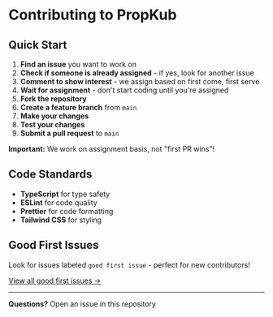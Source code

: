 # Contributing to PropKub

## Quick Start

1. **Find an issue** you want to work on
2. **Check if someone is already assigned** - if yes, look for another issue
3. **Comment to show interest** - we assign based on first come, first serve
4. **Wait for assignment** - don't start coding until you're assigned
5. **Fork the repository**
6. **Create a feature branch** from `main`
7. **Make your changes**
8. **Test your changes**
9. **Submit a pull request** to `main`

**Important:** We work on assignment basis, not "first PR wins"!

## Code Standards

- **TypeScript** for type safety
- **ESLint** for code quality
- **Prettier** for code formatting
- **Tailwind CSS** for styling

## Good First Issues

Look for issues labeled `good first issue` - perfect for new contributors!

[View all good first issues →](https://github.com/goffxnca/propkub-web/issues?q=label%3A%22good%20first%20issue%22)

---

**Questions?** Open an issue in this repository
